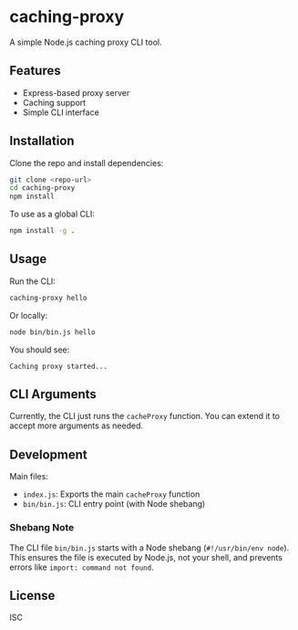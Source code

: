 # caching-proxy

A simple Node.js caching proxy CLI tool.

## Features

- Express-based proxy server
- Caching support
- Simple CLI interface

## Installation

Clone the repo and install dependencies:

```bash
git clone <repo-url>
cd caching-proxy
npm install
```

To use as a global CLI:

```bash
npm install -g .
```

## Usage

Run the CLI:

```bash
caching-proxy hello
```

Or locally:

```bash
node bin/bin.js hello
```

You should see:

```
Caching proxy started...
```

## CLI Arguments

Currently, the CLI just runs the `cacheProxy` function. You can extend it to accept more arguments as needed.

## Development

Main files:

- `index.js`: Exports the main `cacheProxy` function
- `bin/bin.js`: CLI entry point (with Node shebang)

### Shebang Note

The CLI file `bin/bin.js` starts with a Node shebang (`#!/usr/bin/env node`). This ensures the file is executed by Node.js, not your shell, and prevents errors like `import: command not found`.

## License

ISC
